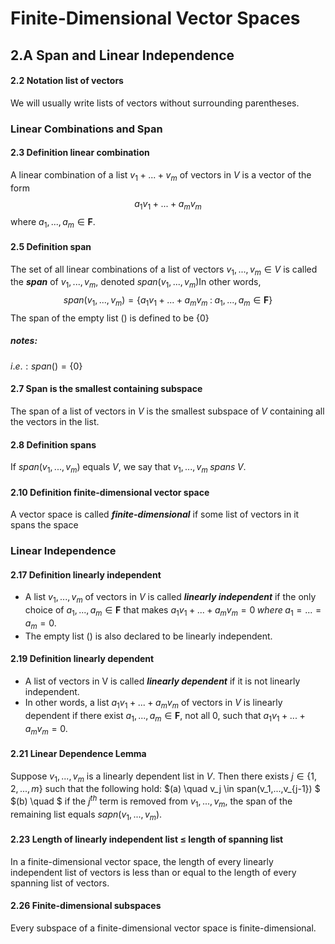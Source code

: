 # Finite-Dimensional Vector Spaces

## 2.A Span and Linear Independence

#### 2.2 Notation list of vectors
We will usually write lists of vectors without surrounding parentheses.

### Linear Combinations and Span

#### 2.3 Definition linear combination
A linear combination of a list $v_1+...+v_m$ of vectors in $V$ is a vector of the form$$a_1v_1+...+a_mv_m$$where $a_1,...,a_m \in \mathbf{F}$.

#### 2.5 Definition span
The set of all linear combinations of a list of vectors $v_1,...,v_m \in V$ is called the ***span*** of $v_1,...,v_m$, denoted $span(v_1,...,v_m)$In other words,
$$span(v_1,...,v_m)=\{ a_1v_1+...+a_mv_m \; : \; a_1,...,a_m \in \mathbf{F} \} $$
The span of the empty list $()$ is defined to be $\{0\}$
##### notes:
$i.e.: span()=\{0\}$

#### 2.7 Span is the smallest containing subspace
The span of a list of vectors in $V$ is the smallest subspace of $V$ containing all the vectors in the list.

#### 2.8 Definition spans
If $span(v_1,...,v_m)$ equals $V$, we say that $v_1,...,v_m \; spans \; V$.

#### 2.10 Definition finite-dimensional vector space
A vector space is called ***finite-dimensional*** if some list of vectors in it spans the space

### Linear Independence
#### 2.17 Definition linearly independent
- A list $v_1,...,v_m$ of vectors in $V$ is called ***linearly independent*** if the only choice of $a_1,...,a_m \in \mathbf{F}$ that makes $a_1v_1+...+a_mv_m = 0 \; where \; a_1=...=a_m=0$.
- The empty list $()$ is also declared to be linearly independent.

#### 2.19 Definition linearly dependent
- A list of vectors in V is called ***linearly dependent*** if it is not linearly independent.
- In other words, a list $a_1v_1+...+a_mv_m$ of vectors in $V$ is linearly dependent if there exist $a_1,...,a_m \in \mathbf{F}$, not all 0, such that $a_1v_1+...+a_mv_m = 0$.


#### 2.21 Linear Dependence Lemma
Suppose $v_1,...,v_m$ is a linearly dependent list in $V$. Then there exists $j \in \{ 1,2,...,m \}$ such that the following hold:
$(a) \quad v_j \in span(v_1,...,v_{j-1})  $
$(b) \quad $ if the $j^{th}$ term is removed from $v_1,...,v_m$, the span of the remaining list equals $sapn(v_1,...,v_m)$.

#### 2.23 Length of linearly independent list $\leq$ length of spanning list
In a finite-dimensional vector space, the length of every linearly independent list of vectors is less than or equal to the length of every spanning list of vectors.

#### 2.26 Finite-dimensional subspaces
Every subspace of a finite-dimensional vector space is finite-dimensional.
